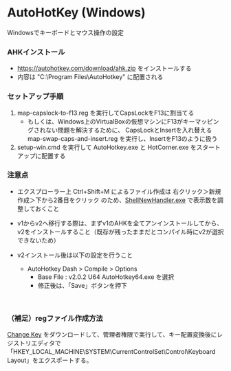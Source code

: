 
# AutoHotKey (Windows)

Windowsでキーボードとマウス操作の設定

### AHKインストール

- https://autohotkey.com/download/ahk.zip をインストールする
- 内容は "C:\Program Files\AutoHotkey" に配置される


### セットアップ手順

1. map-capslock-to-f13.reg を実行してCapsLockをF13に割当てる
   * もしくは、Windows上のVirtualBoxの仮想マシンにF13がキーマッピングされない問題を解決するために、
     CapsLockとInsertを入れ替える map-swap-caps-and-insert.reg を実行し、InsertをF13のように扱う
2. setup-win.cmd を実行して AutoHotkey.exe と HotCorner.exe をスタートアップに配置する

### 注意点

- エクスプローラー上 Ctrl+Shift+M によるファイル作成は 右クリック＞新規作成＞下から2番目をクリック のため、[ShellNewHandler.exe](https://sourceforge.net/projects/shellnewhandler/) で表示数を調整しておくこと

- v1からv2へ移行する際は、まずv1のAHKを全てアンインストールしてから、v2をインストールすること（既存が残ったままだとコンパイル時にv2が選択できないため）
- v2インストール後は以下の設定を行うこと
  - AutoHotkey Dash > Compile > Options
    - Base File : v2.0.2 U64 AutoHotkey64.exe を選択
    - 修正後は、「Save」ボタンを押下



<br>

### （補足）regファイル作成方法

[Change Key](https://forest.watch.impress.co.jp/library/software/changekey/) をダウンロードして、管理者権限で実行して、キー配置変換後にレジストリエディタで「HKEY_LOCAL_MACHINE\SYSTEM\CurrentControlSet\Control\Keyboard Layout」をエクスポートする。
